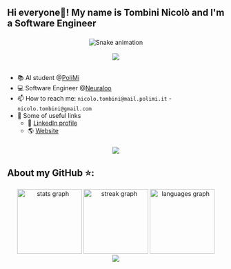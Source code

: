 <h2 align="left">Hi  everyone👋! My name is Tombini Nicolò and I'm a Software Engineer</h2>

###


<div align="center">
<img src="https://raw.githubusercontent.com/tombinic/tombinic/output/github-contribution-grid-snake-dark.svg" alt="Snake animation" />
</div>

<br>

<div align="center">
  <img src="https://profile-counter.glitch.me/tombinic/count.svg?"  />
</div>

<br>

- :books: AI student @[PoliMi](https://www.polimi.it/)
- :computer: Software Engineer @[Neuraloo](https://neuraloo.com/)
- 📫 How to reach me: ```nicolo.tombini@mail.polimi.it``` - ```nicolo.tombini@gmail.com```
- :link: Some of useful links
  - :eyes: [LinkedIn profile](https://www.linkedin.com/in/nicol%C3%B2-tombini-124b52235/)
  - :earth_americas: [Website](https://tombinic.github.io/)
###

<div align="center">
  <img src="https://raw.githubusercontent.com/andreasbm/readme/master/assets/lines/rainbow.png"/>
</div>

## About my GitHub ⭐:
<div align="center">
  <img src="https://github-readme-stats.vercel.app/api?username=tombinic&hide_title=false&hide_rank=false&show_icons=true&include_all_commits=true&count_private=true&disable_animations=false&theme=vue-dark&locale=en&hide_border=true" height="150" alt="stats graph"  />
  <img src="https://streak-stats.demolab.com?user=tombinic&locale=en&mode=daily&theme=vue-dark&hide_border=true&border_radius=5" height="150" alt="streak graph"  />
    <img src="https://github-readme-stats.vercel.app/api/top-langs?username=tombinic&locale=en&hide_title=false&layout=compact&card_width=320&langs_count=8&theme=vue-dark&hide_border=true" height="150" alt="languages graph"  />
</div>
<div align="center">
  <img src="https://raw.githubusercontent.com/andreasbm/readme/master/assets/lines/rainbow.png"/>
</div>
 

